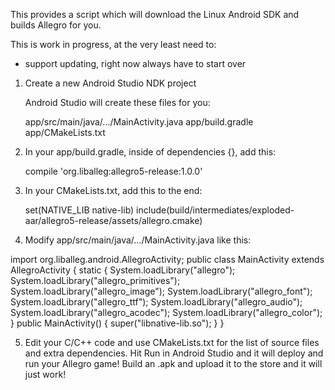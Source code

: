 This provides a script which will download the Linux Android SDK and builds Allegro for you.

This is work in progress, at the very least need to:
- support updating, right now always have to start over

1. Create a new Android Studio NDK project

    Android Studio will create these files for you:

    app/src/main/java/.../MainActivity.java
    app/build.gradle
    app/CMakeLists.txt

2. In your app/build.gradle, inside of dependencies {}, add this:

    compile 'org.liballeg:allegro5-release:1.0.0'

3. In your CMakeLists.txt, add this to the end:

    set(NATIVE_LIB native-lib)
    include(build/intermediates/exploded-aar/allegro5-release/assets/allegro.cmake)

4. Modify app/src/main/java/.../MainActivity.java like this:

import org.liballeg.android.AllegroActivity;
public class MainActivity extends AllegroActivity {
    static {
        System.loadLibrary("allegro");
        System.loadLibrary("allegro_primitives");
        System.loadLibrary("allegro_image");
        System.loadLibrary("allegro_font");
        System.loadLibrary("allegro_ttf");
        System.loadLibrary("allegro_audio");
        System.loadLibrary("allegro_acodec");
        System.loadLibrary("allegro_color");
    }
    public MainActivity() {
        super("libnative-lib.so");
    }
}

5. Edit your C/C++ code and use CMakeLists.txt for the list of source
files and extra dependencies. Hit Run in Android Studio and it will
deploy and run your Allegro game! Build an .apk and upload it to the
store and it will just work!

